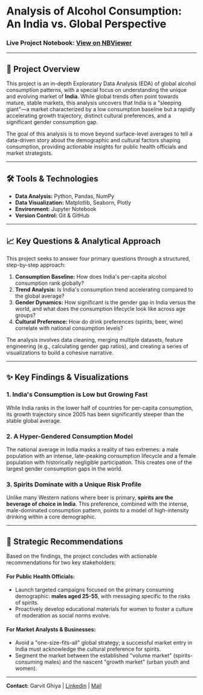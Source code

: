 # Analysis of Alcohol Consumption: An India vs. Global Perspective



### Live Project Notebook: [View on NBViewer](https://nbviewer.org/github/Garvit893/alcohol-consumption-analysis/blob/main/alcohol_consumption_analysis.ipynb)
 
---

## 📖 Project Overview

This project is an in-depth Exploratory Data Analysis (EDA) of global alcohol consumption patterns, with a special focus on understanding the unique and evolving market of **India**. While global trends often point towards mature, stable markets, this analysis uncovers that India is a "sleeping giant"—a market characterized by a low consumption baseline but a rapidly accelerating growth trajectory, distinct cultural preferences, and a significant gender consumption gap.

The goal of this analysis is to move beyond surface-level averages to tell a data-driven story about the demographic and cultural factors shaping consumption, providing actionable insights for public health officials and market strategists.

---

## 🛠️ Tools & Technologies

*   **Data Analysis:** Python, Pandas, NumPy
*   **Data Visualization:** Matplotlib, Seaborn, Plotly
*   **Environment:** Jupyter Notebook
*   **Version Control:** Git & GitHub

---

## 📈 Key Questions & Analytical Approach

This project seeks to answer four primary questions through a structured, step-by-step approach:

1.  **Consumption Baseline:** How does India's per-capita alcohol consumption rank globally?
2.  **Trend Analysis:** Is India's consumption trend accelerating compared to the global average?
3.  **Gender Dynamics:** How significant is the gender gap in India versus the world, and what does the consumption lifecycle look like across age groups?
4.  **Cultural Preference:** How do drink preferences (spirits, beer, wine) correlate with national consumption levels?

The analysis involves data cleaning, merging multiple datasets, feature engineering (e.g., calculating gender gap ratios), and creating a series of visualizations to build a cohesive narrative.

---

## ✨ Key Findings & Visualizations

### 1. India's Consumption is Low but Growing Fast
While India ranks in the lower half of countries for per-capita consumption, its growth trajectory since 2005 has been significantly steeper than the stable global average.



### 2. A Hyper-Gendered Consumption Model
The national average in India masks a reality of two extremes: a male population with an intense, late-peaking consumption lifecycle and a female population with historically negligible participation. This creates one of the largest gender consumption gaps in the world.



### 3. Spirits Dominate with a Unique Risk Profile
Unlike many Western nations where beer is primary, **spirits are the beverage of choice in India**. This preference, combined with the intense, male-dominated consumption pattern, points to a model of high-intensity drinking within a core demographic.



---

## 🎯 Strategic Recommendations

Based on the findings, the project concludes with actionable recommendations for two key stakeholders:

#### For Public Health Officials:
*   Launch targeted campaigns focused on the primary consuming demographic: **males aged 25-55**, with messaging specific to the risks of spirits.
*   Proactively develop educational materials for women to foster a culture of moderation as social norms evolve.

#### For Market Analysts & Businesses:
*   Avoid a "one-size-fits-all" global strategy; a successful market entry in India must acknowledge the cultural preference for spirits.
*   Segment the market between the established "volume market" (spirits-consuming males) and the nascent "growth market" (urban youth and women).

---

**Contact:** Garvit Ghiya | [Linkedin](https://www.linkedin.com/in/garvit-ghiya/) | [Mail](garvit893@gmail.com)
